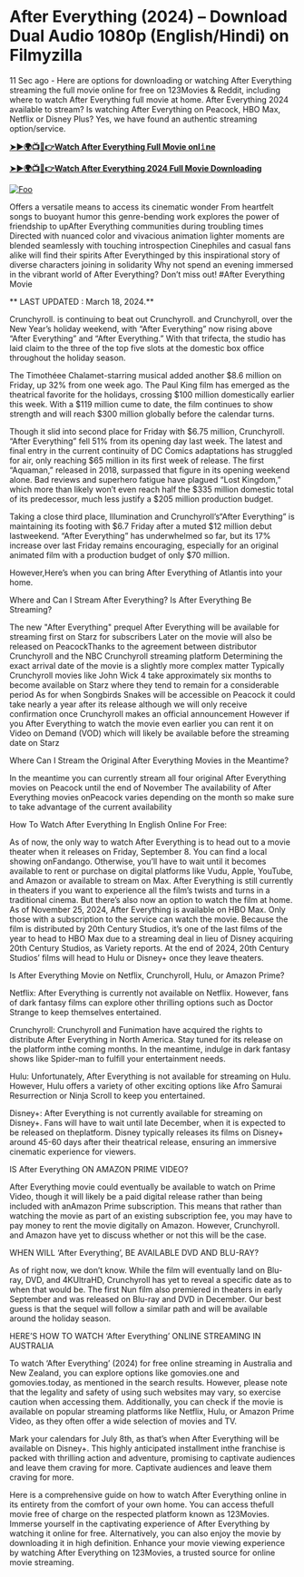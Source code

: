 # After Everything (2024) – Download Dual Audio 1080p (English/Hindi) on Filmyzilla

11 Sec ago - Here are options for downloading or watching After Everything streaming the full movie online for free on 123Movies & Reddit, including where to watch After Everything full movie at home. After Everything 2024 available to stream? Is watching After Everything on Peacock, HBO Max, Netflix or Disney Plus? Yes, we have found an authentic streaming option/service.


[**➤►🌍📺📱👉Watch After Everything Full Movie onl𝚒ne**](https://bit.ly/Most-popular-Movies)

[**➤►🌍📺📱👉Watch After Everything 2024 Full Movie Downloading**](https://bit.ly/Most-popular-Movies)

[![Foo](https://static.wixstatic.com/media/b249f9_adac8f70fb3f45b88691696c77de18f3~mv2.gif)](https://bit.ly/Most-popular-Movies)


Offers a versatile means to access its cinematic wonder From heartfelt songs to buoyant humor this genre-bending work explores the power of friendship to upAfter Everything communities during troubling times Directed with nuanced color and vivacious animation lighter moments are blended seamlessly with touching introspection Cinephiles and casual fans alike will find their spirits After Everythinged by this inspirational story of diverse characters joining in solidarity Why not spend an evening immersed in the vibrant world of After Everything? Don’t miss out! #After Everything Movie

** LAST UPDATED : March 18, 2024.**

Crunchyroll. is continuing to beat out Crunchyroll. and Crunchyroll, over the New Year’s holiday weekend, with “After Everything” now rising above “After Everything” and “After Everything.” With that trifecta, the studio has laid claim to the three of the top five slots at the domestic box office throughout the holiday season.

The Timothéee Chalamet-starring musical added another $8.6 million on Friday, up 32% from one week ago. The Paul King film has emerged as the theatrical favorite for the holidays, crossing $100 million domestically earlier this week. With a $119 million cume to date, the film continues to show strength and will reach $300 million globally before the calendar turns.

Though it slid into second place for Friday with $6.75 million, Crunchyroll. “After Everything” fell 51% from its opening day last week. The latest and final entry in the current continuity of DC Comics adaptations has struggled for air, only reaching $65 million in its first week of release. The first “Aquaman,” released in 2018, surpassed that figure in its opening weekend alone. Bad reviews and superhero fatigue have plagued “Lost Kingdom,” which more than likely won’t even reach half the $335 million domestic total of its predecessor, much less justify a $205 million production budget.

Taking a close third place, Illumination and Crunchyroll’s“After Everything” is maintaining its footing with $6.7 Friday after a muted $12 million debut lastweekend. “After Everything” has underwhelmed so far, but its 17% increase over last Friday remains encouraging, especially for an original animated film with a production budget of only $70 million.

However,Here’s when you can bring After Everything of Atlantis into your home.

Where and Can I Stream After Everything? Is After Everything Be Streaming?

The new "After Everything" prequel After Everything will be available for streaming first on Starz for subscribers Later on the movie will also be released on PeacockThanks to the agreement between distributor Crunchyroll and the NBC Crunchyroll streaming platform Determining the exact arrival date of the movie is a slightly more complex matter Typically Crunchyroll movies like John Wick 4 take approximately six months to become available on Starz where they tend to remain for a considerable period As for when Songbirds Snakes will be accessible on Peacock it could take nearly a year after its release although we will only receive confirmation once Crunchyroll makes an official announcement However if you After Everything to watch the movie even earlier you can rent it on Video on Demand (VOD) which will likely be available before the streaming date on Starz

Where Can I Stream the Original After Everything Movies in the Meantime?

In the meantime you can currently stream all four original After Everything movies on Peacock until the end of November The availability of After Everything movies onPeacock varies depending on the month so make sure to take advantage of the current availability

How To Watch After Everything In English Online For Free:

As of now, the only way to watch After Everything is to head out to a movie theater when it releases on Friday, September 8. You can find a local showing onFandango. Otherwise, you’ll have to wait until it becomes available to rent or purchase on digital platforms like Vudu, Apple, YouTube, and Amazon or available to stream on Max. After Everything is still currently in theaters if you want to experience all the film’s twists and turns in a traditional cinema. But there’s also now an option to watch the film at home. As of November 25, 2024, After Everything is available on HBO Max. Only those with a subscription to the service can watch the movie. Because the film is distributed by 20th Century Studios, it’s one of the last films of the year to head to HBO Max due to a streaming deal in lieu of Disney acquiring 20th Century Studios, as Variety reports. At the end of 2024, 20th Century Studios’ films will head to Hulu or Disney+ once they leave theaters.

Is After Everything Movie on Netflix, Crunchyroll, Hulu, or Amazon Prime?

Netflix: After Everything is currently not available on Netflix. However, fans of dark fantasy films can explore other thrilling options such as Doctor Strange to keep themselves entertained.

Crunchyroll: Crunchyroll and Funimation have acquired the rights to distribute After Everything in North America. Stay tuned for its release on the platform inthe coming months. In the meantime, indulge in dark fantasy shows like Spider-man to fulfill your entertainment needs.

Hulu: Unfortunately, After Everything is not available for streaming on Hulu. However, Hulu offers a variety of other exciting options like Afro Samurai Resurrection or Ninja Scroll to keep you entertained.

Disney+: After Everything is not currently available for streaming on Disney+. Fans will have to wait until late December, when it is expected to be released on theplatform. Disney typically releases its films on Disney+ around 45-60 days after their theatrical release, ensuring an immersive cinematic experience for viewers.

IS After Everything ON AMAZON PRIME VIDEO?

After Everything movie could eventually be available to watch on Prime Video, though it will likely be a paid digital release rather than being included with anAmazon Prime subscription. This means that rather than watching the movie as part of an existing subscription fee, you may have to pay money to rent the movie digitally on Amazon. However, Crunchyroll. and Amazon have yet to discuss whether or not this will be the case.

WHEN WILL ‘After Everything’, BE AVAILABLE DVD AND BLU-RAY?

As of right now, we don’t know. While the film will eventually land on Blu-ray, DVD, and 4KUltraHD, Crunchyroll has yet to reveal a specific date as to when that would be. The first Nun film also premiered in theaters in early September and was released on Blu-ray and DVD in December. Our best guess is that the sequel will follow a similar path and will be available around the holiday season.

HERE’S HOW TO WATCH ‘After Everything’ ONLINE STREAMING IN AUSTRALIA

To watch ‘After Everything’ (2024) for free online streaming in Australia and New Zealand, you can explore options like gomovies.one and gomovies.today, as mentioned in the search results. However, please note that the legality and safety of using such websites may vary, so exercise caution when accessing them. Additionally, you can check if the movie is available on popular streaming platforms like Netflix, Hulu, or Amazon Prime Video, as they often offer a wide selection of movies and TV.

Mark your calendars for July 8th, as that’s when After Everything will be available on Disney+. This highly anticipated installment inthe franchise is packed with thrilling action and adventure, promising to captivate audiences and leave them craving for more. Captivate audiences and leave them craving for more.

Here is a comprehensive guide on how to watch After Everything online in its entirety from the comfort of your own home. You can access thefull movie free of charge on the respected platform known as 123Movies. Immerse yourself in the captivating experience of After Everything by watching it online for free. Alternatively, you can also enjoy the movie by downloading it in high definition. Enhance your movie viewing experience by watching After Everything on 123Movies, a trusted source for online movie streaming.
